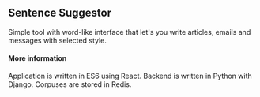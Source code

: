 ## Sentence Suggestor
Simple tool with word-like interface that let's you write articles, emails and messages with selected style.

#### More information

Application is written in ES6 using React. Backend is written in Python with Django. Corpuses are stored in Redis.

